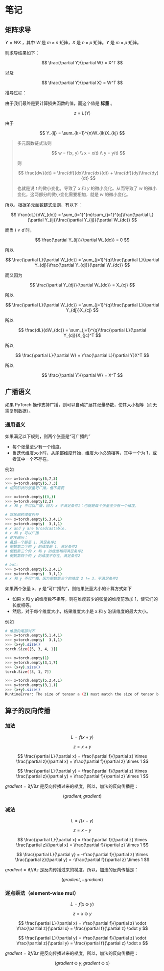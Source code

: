 # 笔记

## 矩阵求导

$Y=WX$ ，其中 $W$ 是 $m \times n$ 矩阵，$X$ 是 $n \times p$ 矩阵。$Y$ 是 $m \times p$ 矩阵。

则求导结果如下：

$$
\frac{\partial Y}{\partial W} = X^T
$$

以及

$$
\frac{\partial Y}{\partial X} = W^T
$$

推导过程：

由于我们最终是要计算损失函数的值，而这个值是 **标量** 。

$$
z = L(Y)
$$

由于

$$
Y_{ij} = \sum_{k=1}^{n}W_{ik}X_{kj}
$$

> 多元函数链式法则
> 
> $$
> w = f(x, y) \\
> x = x(t) \\
> y = y(t)
> $$
> 
> 则
> 
> $$
> \frac{dw}{dt} = \frac{df}{dx}\frac{dx}{dt} + \frac{df}{dy}\frac{dy}{dt}
> $$
> 
> 也就是说 $t$ 的微小变化，导致了 $x$ 和 $y$ 的微小变化。从而导致了 $w$ 的微小变化，这两部分的微小变化需要相加，就是 $w$ 的微小变化。

所以，根据多元函数链式法则，有以下：

$$
\frac{dL}{dW_{dc}} = \sum_{i=1}^{m}\sum_{j=1}^{q}\frac{\partial L}{\partial Y_{ij}}\frac{\partial Y_{ij}}{\partial W_{dc}}
$$

而当 $i \neq d$ 时，

$$
\frac{\partial Y_{ij}}{\partial W_{dc}} = 0
$$

所以

$$
\frac{\partial L}{\partial W_{dc}} = \sum_{j=1}^{q}\frac{\partial L}{\partial Y_{dj}}\frac{\partial Y_{dj}}{\partial W_{dc}}
$$

而又因为

$$
\frac{\partial Y_{dj}}{\partial W_{dc}} = X_{cj}
$$

所以

$$
\frac{\partial L}{\partial W_{dc}} = \sum_{j=1}^{q}\frac{\partial L}{\partial Y_{dj}}X_{cj}
$$

所以

$$
\frac{dL}{dW_{dc}} = \sum_{j=1}^{q}\frac{\partial L}{\partial Y_{dj}}X_{jc}^T
$$

所以

$$
\frac{\partial L}{\partial W} = \frac{\partial L}{\partial Y}X^T
$$

所以

$$
\frac{\partial Y}{\partial W} = X^T
$$

## 广播语义

如果 PyTorch 操作支持广播，则可以自动扩展其张量参数，使其大小相等（而无需复制数据）。

### 通用语义

如果满足以下规则，则两个张量是“可广播的”

- 每个张量至少有一个维度。
- 当迭代维度大小时，从尾部维度开始，维度大小必须相等，其中一个为 1，或者其中一个不存在。

例如

```sh
>>> x=torch.empty(5,7,3)
>>> y=torch.empty(5,7,3)
# 相同形状的张量可广播，但不需要

>>> x=torch.empty((0,))
>>> y=torch.empty(2,2)
# x 和 y 不可以广播，因为 x 不满足条件1：也就是每个张量至少有一个维度。

# 将尾部的维度对齐
>>> x=torch.empty(5,3,4,1)
>>> y=torch.empty(  3,1,1)
# x and y are broadcastable.
# x 和 y 可以广播
# 逆序遍历：
# 最后一个都是 1，满足条件2
# 倒数第二个的 y 的维度是 1，满足条件2
# 倒数第三个的 x 和 y 的维度相同满足条件2
# 倒数第四个的 y 的维度不存在，满足条件2

# but:
>>> x=torch.empty(5,2,4,1)
>>> y=torch.empty(  3,1,1)
# x 和 y 不可广播，因为倒数第三个的维度 2 != 3，不满足条件2
```

如果两个张量 x、y 是“可广播的”，则结果张量大小的计算方式如下

- 如果 x 和 y 的维度数不相等，则在维度较少的张量的维度前添加 1，使它们的长度相等。
- 然后，对于每个维度大小，结果维度大小是 x 和 y 沿该维度的最大大小。

例如

```sh
# 维度的尾部对齐
>>> x=torch.empty(5,1,4,1)
>>> y=torch.empty(  3,1,1)
>>> (x+y).size()
torch.Size([5, 3, 4, 1])

>>> x=torch.empty(1)
>>> y=torch.empty(3,1,7)
>>> (x+y).size()
torch.Size([3, 1, 7])

>>> x=torch.empty(5,2,4,1)
>>> y=torch.empty(3,1,1)
>>> (x+y).size()
RuntimeError: The size of tensor a (2) must match the size of tensor b (3) at non-singleton dimension 1
```

## 算子的反向传播

### 加法

$$
L = f(x + y)
$$

$$
z = x + y
$$

$$
\frac{\partial L}{\partial x} = \frac{\partial f}{\partial z} \times \frac{\partial z}{\partial x} = \frac{\partial f}{\partial z} \times 1
$$

$$
\frac{\partial L}{\partial y} = \frac{\partial f}{\partial z} \times \frac{\partial z}{\partial y} = \frac{\partial f}{\partial z} \times 1
$$

$gradient = \partial f / \partial z$ 是反向传播过来的梯度，所以，加法的反向传播是：

$$
(gradient, gradient)
$$

### 减法

$$
L = f(x - y)
$$

$$
z = x - y
$$

$$
\frac{\partial L}{\partial x} = \frac{\partial f}{\partial z} \times \frac{\partial z}{\partial x} = \frac{\partial f}{\partial z} \times 1
$$

$$
\frac{\partial L}{\partial y} = -\frac{\partial f}{\partial z} \times \frac{\partial z}{\partial y} = -\frac{\partial f}{\partial z} \times 1
$$

$gradient = \partial f / \partial z$ 是反向传播过来的梯度，所以，加法的反向传播是：

$$
(gradient, -gradient)
$$

### 逐点乘法（element-wise mul）

$$
L = f(x \odot y)
$$

$$
z = x \odot y
$$

$$
\frac{\partial L}{\partial x} = \frac{\partial f}{\partial z} \odot \frac{\partial z}{\partial x} = \frac{\partial f}{\partial z} \odot y
$$

$$
\frac{\partial L}{\partial y} = \frac{\partial f}{\partial z} \odot \frac{\partial z}{\partial y} = \frac{\partial f}{\partial z} \odot x
$$

$gradient = \partial f / \partial z$ 是反向传播过来的梯度，所以，加法的反向传播是：

$$
(gradient \odot y, gradient \odot x)
$$